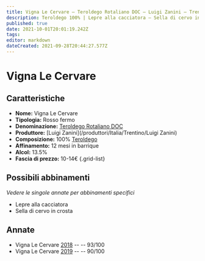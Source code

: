 ```yaml
---
title: Vigna Le Cervare – Teroldego Rotaliano DOC – Luigi Zanini – Trentino (IT) – 10-14€ – 4★-5★
description: Teroldego 100% | Lepre alla cacciatora – Sella di cervo in crosta di erbe
published: true
date: 2021-10-01T20:01:19.242Z
tags: 
editor: markdown
dateCreated: 2021-09-28T20:44:27.577Z
---
```


# Vigna Le Cervare

## Caratteristiche
- **Nome:** Vigna Le Cervare 
- **Tipologia:** Rosso fermo
- **Denominazione:** [Teroldego Rotaliano DOC](/denominazioni/Italia/Trentino/DOC/Vigneti-delle-Dolomiti)
- **Produttore:** [Luigi Zanini](/produttori/Italia/Trentino/Luigi Zanini) 
- **Composizione:** 100% [Teroldego](/vitigni/Italia/teroldego)
- **Affinamento:** 12 mesi in barrique 
- **Alcol:** 13.5%
- **Fascia di prezzo:** 10-14€
{.grid-list}




## Possibili abbinamenti
*Vedere le singole annate per abbinamenti specifici*

- Lepre alla cacciatora
- Sella di cervo in crosta

## Annate

- Vigna Le Cervare [2018](vini/Italia/Trentino/Luigi-Zanini/Vigna-Le-Cervare/2018) -- <span class="star-5"></span> -- 93/100
- Vigna Le Cervare [2019](vini/Italia/Trentino/Luigi-Zanini/Vigna-Le-Cervare/2019) -- <span class="star-4"></span> -- 90/100

